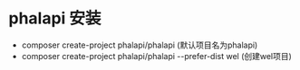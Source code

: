 # phalapi 安装
* composer create-project phalapi/phalapi (默认项目名为phalapi)
* composer create-project phalapi/phalapi --prefer-dist wel (创建wel项目)
